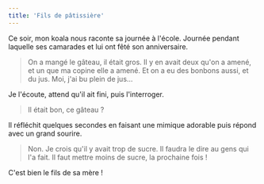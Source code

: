 ```yaml
---
title: 'Fils de pâtissière'
---
```


Ce soir, mon koala nous raconte sa journée à l'école. Journée pendant laquelle ses camarades et lui ont fêté son anniversaire.

<!-- more -->

> On a mangé le gâteau, il était gros. Il y en avait deux qu'on a amené, et un que ma copine elle a amené. Et on a eu des bonbons aussi, et du jus. Moi, j'ai bu plein de jus…

Je l'écoute, attend qu'il ait fini, puis l'interroger.

> Il était bon, ce gâteau ?

Il réfléchit quelques secondes en faisant une mimique adorable puis répond avec un grand sourire.

> Non. Je crois qu'il y avait trop de sucre. Il faudra le dire au gens qui l'a fait. Il faut mettre moins de sucre, la prochaine fois !

C'est bien le fils de sa mère !
